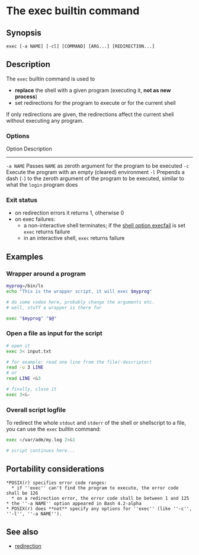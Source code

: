 # The exec builtin command

## Synopsis

    exec [-a NAME] [-cl] [COMMAND] [ARG...] [REDIRECTION...]

## Description

The `exec` builtin command is used to

-   **replace** the shell with a given program (executing it, **not as
    new process**)
-   set redirections for the program to execute or for the current shell

If only redirections are given, the redirections affect the current
shell without executing any program.

### Options

  Option      Description
  ----------- ----------------------------------------------------------------------------------------------------------------------
  `-a NAME`   Passes `NAME` as zeroth argument for the program to be executed
  `-c`        Execute the program with an empty (cleared) environment
  `-l`        Prepends a dash (`-`) to the zeroth argument of the program to be executed, similar to what the `login` program does

### Exit status

-   on redirection errors it returns 1, otherwise 0
-   on exec failures:
    -   a non-interactive shell terminates; if the [shell option
        execfail](/internals/shell_options#execfail) is set `exec`
        returns failure
    -   in an interactive shell, `exec` returns failure

## Examples

### Wrapper around a program

``` bash
myprog=/bin/ls
echo "This is the wrapper script, it will exec $myprog"

# do some vodoo here, probably change the arguments etc.
# well, stuff a wrapper is there for

exec "$myprog" "$@"
```

### Open a file as input for the script

``` bash
# open it
exec 3< input.txt

# for example: read one line from the file(-descriptor)
read -u 3 LINE
# or
read LINE <&3

# finally, close it
exec 3<&-
```

### Overall script logfile

To redirect the whole `stdout` and `stderr` of the shell or shellscript
to a file, you can use the `exec` builtin command:

``` bash
exec >/var/adm/my.log 2>&1

# script continues here...
```

## Portability considerations

    *POSIX(r) specifies error code ranges:
      * if ''exec'' can't find the program to execute, the error code shall be 126
      * on a redirection error, the error code shall be between 1 and 125
    * the ''-a NAME'' option appeared in Bash 4.2-alpha
    * POSIX(r) does **not** specify any options for ''exec'' (like ''-c'', ''-l'', ''-a NAME'').

## See also

-   [redirection](/syntax/redirection)
